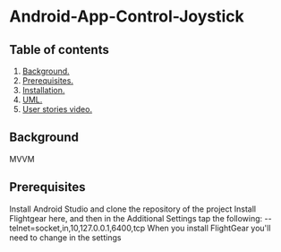 # Android-App-Control-Joystick

## Table of contents
1. [ Background. ](#back)  
2. [ Prerequisites. ](#pre)  
3. [ Installation. ](#inst)
4. [ UML. ](#UML)
5. [ User stories video. ](#user)  

<a name="back"></a>
## Background
MVVM  

## Prerequisites
Install Android Studio and clone the repository of the project
Install Flightgear here, and then in the Additional Settings tap the following: --telnet=socket,in,10,127.0.0.1,6400,tcp
When you install FlightGear you'll need to change in the settings
